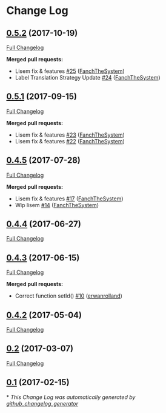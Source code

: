 # Change Log

## [0.5.2](https://github.com/blast-project/BaseEntitiesBundle/tree/0.5.2) (2017-10-19)
[Full Changelog](https://github.com/blast-project/BaseEntitiesBundle/compare/0.5.1...0.5.2)

**Merged pull requests:**

- Lisem fix & features [\#25](https://github.com/blast-project/BaseEntitiesBundle/pull/25) ([FanchTheSystem](https://github.com/FanchTheSystem))
- Label Translation Strategy Update [\#24](https://github.com/blast-project/BaseEntitiesBundle/pull/24) ([FanchTheSystem](https://github.com/FanchTheSystem))

## [0.5.1](https://github.com/blast-project/BaseEntitiesBundle/tree/0.5.1) (2017-09-15)
[Full Changelog](https://github.com/blast-project/BaseEntitiesBundle/compare/0.4.5...0.5.1)

**Merged pull requests:**

- Lisem fix & features [\#23](https://github.com/blast-project/BaseEntitiesBundle/pull/23) ([FanchTheSystem](https://github.com/FanchTheSystem))
- Lisem fix & features [\#22](https://github.com/blast-project/BaseEntitiesBundle/pull/22) ([FanchTheSystem](https://github.com/FanchTheSystem))

## [0.4.5](https://github.com/blast-project/BaseEntitiesBundle/tree/0.4.5) (2017-07-28)
[Full Changelog](https://github.com/blast-project/BaseEntitiesBundle/compare/0.4.4...0.4.5)

**Merged pull requests:**

- Lisem fix & features [\#17](https://github.com/blast-project/BaseEntitiesBundle/pull/17) ([FanchTheSystem](https://github.com/FanchTheSystem))
- Wip lisem [\#14](https://github.com/blast-project/BaseEntitiesBundle/pull/14) ([FanchTheSystem](https://github.com/FanchTheSystem))

## [0.4.4](https://github.com/blast-project/BaseEntitiesBundle/tree/0.4.4) (2017-06-27)
[Full Changelog](https://github.com/blast-project/BaseEntitiesBundle/compare/0.4.3...0.4.4)

## [0.4.3](https://github.com/blast-project/BaseEntitiesBundle/tree/0.4.3) (2017-06-15)
[Full Changelog](https://github.com/blast-project/BaseEntitiesBundle/compare/0.4.2...0.4.3)

**Merged pull requests:**

- Correct function setId\(\) [\#10](https://github.com/blast-project/BaseEntitiesBundle/pull/10) ([erwanrolland](https://github.com/erwanrolland))

## [0.4.2](https://github.com/blast-project/BaseEntitiesBundle/tree/0.4.2) (2017-05-04)
[Full Changelog](https://github.com/blast-project/BaseEntitiesBundle/compare/0.2...0.4.2)

## [0.2](https://github.com/blast-project/BaseEntitiesBundle/tree/0.2) (2017-03-07)
[Full Changelog](https://github.com/blast-project/BaseEntitiesBundle/compare/0.1...0.2)

## [0.1](https://github.com/blast-project/BaseEntitiesBundle/tree/0.1) (2017-02-15)


\* *This Change Log was automatically generated by [github_changelog_generator](https://github.com/skywinder/Github-Changelog-Generator)*